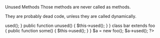 Unused Methods
Those methods are never called as methods. 

They are probably dead code, unless they are called dynamically.

<?php

class foo {
    public function used() {
        $this->used();
    }

    public function unused() {
        $this->used();
    }
}

class bar extends foo {
    public function some() {
        $this->used();
    }
}

$a = new foo();
$a->used();

?>
